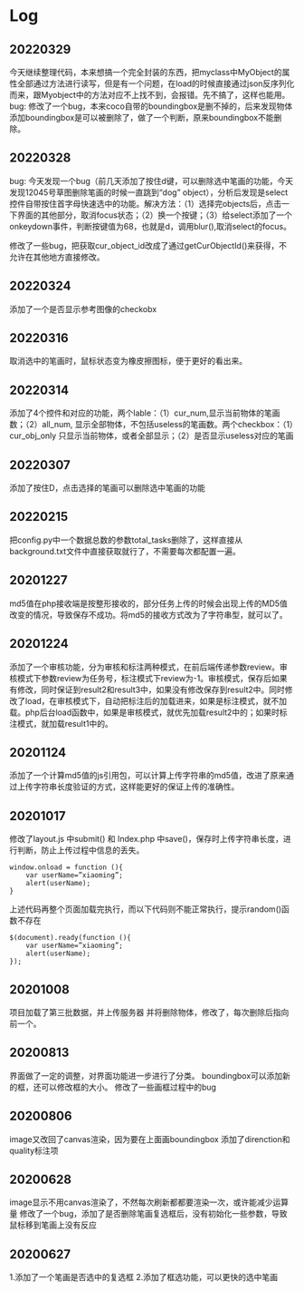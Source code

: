 # Log

## 20220329
今天继续整理代码，本来想搞一个完全封装的东西，把myclass中MyObject的属性全部通过方法进行读写，但是有一个问题，在load的时候直接通过json反序列化而来，跟Myobject中的方法对应不上找不到，会报错。先不搞了，这样也能用。
bug: 修改了一个bug，本来coco自带的boundingbox是删不掉的，后来发现物体添加boundingbox是可以被删除了，做了一个判断，原来boundingbox不能删除。

## 20220328
bug: 今天发现一个bug（前几天添加了按住d键，可以删除选中笔画的功能，今天发现12045号草图删除笔画的时候一直跳到“dog” object），分析后发现是select控件自带按住首字母快速选中的功能。解决方法：（1）选择完objects后，点击一下界面的其他部分，取消focus状态；（2）换一个按键；（3）给select添加了一个onkeydown事件，判断按键值为68，也就是d，调用blur(),取消select的focus。

修改了一些bug，把获取cur_object_id改成了通过getCurObjectId()来获得，不允许在其他地方直接修改。

## 20220324
添加了一个是否显示参考图像的checkobx

## 20220316
取消选中的笔画时，鼠标状态变为橡皮擦图标，便于更好的看出来。

## 20220314
添加了4个控件和对应的功能，两个lable：（1）cur_num,显示当前物体的笔画数；（2）all_num, 显示全部物体，不包括useless的笔画数。两个checkbox：（1）cur_obj_only 只显示当前物体，或者全部显示；（2）是否显示useless对应的笔画

## 20220307
添加了按住D，点击选择的笔画可以删除选中笔画的功能

## 20220215
把config.py中一个数据总数的参数total_tasks删除了，这样直接从background.txt文件中直接获取就行了，不需要每次都配置一遍。

## 20201227
md5值在php接收端是按整形接收的，部分任务上传的时候会出现上传的MD5值改变的情况，导致保存不成功。将md5的接收方式改为了字符串型，就可以了。

## 20201224
添加了一个审核功能，分为审核和标注两种模式，在前后端传递参数review。审核模式下参数review为任务号，标注模式下review为-1。审核模式，保存后如果有修改，同时保证到result2和result3中，如果没有修改保存到result2中。同时修改了load，在审核模式下，自动把标注后的加载进来，如果是标注模式，就不加载。php后台load函数中，如果是审核模式，就优先加载result2中的；如果时标注模式，就加载result1中的。

## 20201124
添加了一个计算md5值的js引用包，可以计算上传字符串的md5值，改进了原来通过上传字符串长度验证的方式，这样能更好的保证上传的准确性。

## 20201017
修改了layout.js 中submit() 和 Index.php 中save()，保存时上传字符串长度，进行判断，防止上传过程中信息的丢失。
```
window.onload = function (){
    var userName=”xiaoming”;
    alert(userName);
}
```  
上述代码再整个页面加载完执行，而以下代码则不能正常执行，提示random()函数不存在
```
$(document).ready(function (){
    var userName=”xiaoming”;
    alert(userName);
});
```  

## 20201008
项目加载了第三批数据，并上传服务器
并将删除物体，修改了，每次删除后指向前一个。

## 20200813
界面做了一定的调整，对界面功能进一步进行了分类。
boundingbox可以添加新的框，还可以修改框的大小。
修改了一些画框过程中的bug

## 20200806
image又改回了canvas渲染，因为要在上面画boundingbox
添加了direnction和quality标注项

## 20200628
image显示不用canvas渲染了，不然每次刷新都都要渲染一次，或许能减少运算量
修改了一个bug，添加了是否删除笔画复选框后，没有初始化一些参数，导致鼠标移到笔画上没有反应

## 20200627
1.添加了一个笔画是否选中的复选框
2.添加了框选功能，可以更快的选中笔画







